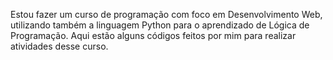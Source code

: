 Estou fazer um curso de programação com foco em Desenvolvimento Web, utilizando também a linguagem Python para o aprendizado de Lógica de Programação. Aqui estão alguns códigos feitos por mim para realizar atividades desse curso.
